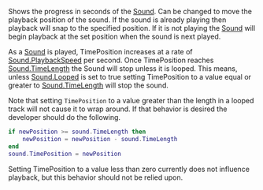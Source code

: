 Shows the progress in seconds of the [Sound](https://developer.roblox.com/en-us/api-reference/class/Sound). Can be changed to move the playback position of the sound. If the sound is already playing then playback will snap to the specified position. If it is not playing the [Sound](https://developer.roblox.com/en-us/api-reference/class/Sound) will begin playback at the set position when the sound is next played.

As a [Sound](https://developer.roblox.com/en-us/api-reference/class/Sound) is played, TimePosition increases at a rate of [Sound.PlaybackSpeed](https://developer.roblox.com/en-us/api-reference/property/Sound/PlaybackSpeed) per second. Once TimePosition reaches [Sound.TimeLength](https://developer.roblox.com/en-us/api-reference/property/Sound/TimeLength) the Sound will stop unless it is looped. This means, unless [Sound.Looped](https://developer.roblox.com/en-us/api-reference/property/Sound/Looped) is set to true setting TimePosition to a value equal or greater to [Sound.TimeLength](https://developer.roblox.com/en-us/api-reference/property/Sound/TimeLength) will stop the sound.

Note that setting `TimePosition` to a value greater than the length in a looped track will not cause it to wrap around. If that behavior is desired the developer should do the following.

```Lua
if newPosition >= sound.TimeLength then
    newPosition = newPosition - sound.TimeLength
end
sound.TimePosition = newPosition
```

Setting TimePosition to a value less than zero currently does not influence playback, but this behavior should not be relied upon.